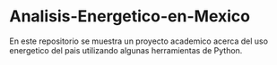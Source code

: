 # Analisis-Energetico-en-Mexico
En este repositorio se muestra un proyecto academico acerca del uso energetico del pais utilizando algunas herramientas de Python.
